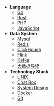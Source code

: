 <!-- _navbar.md -->

* **Language**
    * [Go](/language/go/)
    * [Rust](/language/rust/)
    * [PHP](/language/php/)
    * [JavaScript](/language/javascript/)
* **Data System**
    * [Mysql](/data-system/mysql/)
    * [Redis](/data-system/redis/)
    * [ClickHouse](/data-system/clickhouse/)
    * [Flink](/data-system/flink/)
    * [Kafka](/data-system/kafka/)
    * [大数据导读](/data-system/README.md)
* **Technology Stack**
    * [UNIX](/technology-stack/unix/)
    * [Chat Box](/technology-stack/chatbox/)
    * [System Design](/technology-stack/system-design/)
    * [Docker](/technology-stack/docker/)
    * [Git](/technology-stack/git/)